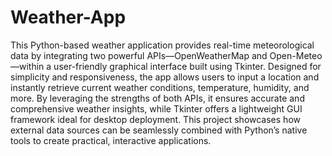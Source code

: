 # Weather-App
This Python-based weather application provides real-time meteorological data by integrating two powerful APIs—OpenWeatherMap and Open-Meteo—within a user-friendly graphical interface built using Tkinter. Designed for simplicity and responsiveness, the app allows users to input a location and instantly retrieve current weather conditions, temperature, humidity, and more. By leveraging the strengths of both APIs, it ensures accurate and comprehensive weather insights, while Tkinter offers a lightweight GUI framework ideal for desktop deployment. This project showcases how external data sources can be seamlessly combined with Python’s native tools to create practical, interactive applications.
